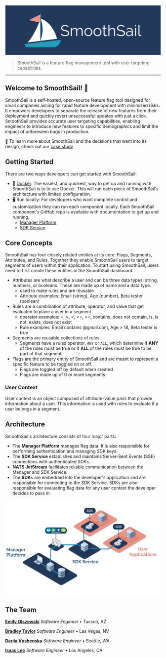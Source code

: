 [![SmoothSail header](https://github.com/smooth-sail/.github/blob/main/images/smoothsail-header.png)](https://smooth-sail.github.io)

> SmoothSail is a feature flag management tool with user targeting capabilities.

---

## Welcome to SmoothSail! 🎏

SmoothSail is a self-hosted, open-source feature flag tool designed for small companies aiming for rapid feature development with minimized risks. It empowers developers to separate the release of new features from their deployment and quickly revert unsuccessful updates with just a click. SmoothSail provides accurate user targeting capabilities, enabling engineers to introduce new features to specific demographics and limit the impact of unforeseen bugs in production.

📄 To learn more about SmoothSail and the decisions that went into its design, check out our [case study](https://smooth-sail.github.io/case-study)

## Getting Started

There are two ways developers can get started with SmoothSail:

- 🐳 [Docker](https://github.com/smooth-sail/smoothsail#1-setting-up-smoothsail): The easiest, and quickest, way to get up and running with SmoothSail is to to use Docker. This will run each piece of SmoothSail's architecture with limited configuration.
- 🖥️ Run locally: For developers who want complete control and customization they can run each component locally. Each SmoothSail component's GitHub repo is available with documentation to get up and running.
  - [Manager Platform](https://github.com/smooth-sail/smoothsail-manager)
  - [SDK Service](https://github.com/smooth-sail/smoothsail-sdk-service)

## Core Concepts

SmoothSail has four closely related entities at its core: Flags, Segments, Attributes, and Rules. Together they enable SmoothSail users to target segments of users within their application. To start using SmoothSail, users need to first create these entities in the SmoothSail dashboard.

- Attributes are what describe a user and can be three data types: string, numbers, or booleans. These are made up of name and a data type.
  - used to make rules and are reusable
  - Attribute examples: Email (string), Age (number), Beta tester (boolean)
- Rules are a combination of attribute, operator, and value that get evaluated to place a user in a segment
  - operator examples: =, >, <, <=, >=, contains, does not contain, is, is not, exists, does not exist
  - Rule examples: Email contains @gmail.com, Age > 18, Beta tester is true
- Segments are reusable collections of rules
  - Segments have a rules operator, `ANY` or `ALL`, which determine if **ANY** of the rules must be true or if **ALL** of the rules must be true to be part of that segment
- Flags are the primary entity of SmoothSail and are meant to represent a specific feature to be toggled on or off.
  - Flags are toggled off by default when created
  - Flags are made up of 0 or more segments

### User Context

User context is an object composed of attribute-value pairs that provide information about a user. This information is used with rules to evaluate if a user belongs in a segment.

## Architecture

SmoothSail's architecture consists of four major parts:

- The **Manager Platform** manages flag data. It is also responsible for performing authentication and managing SDK keys.
- The **SDK Service** establishes and maintains Server-Sent Events (SSE) connections with authenticated SDKs.
- **NATS JetStream** facilitates reliable communication between the Manager and SDK Service.
- The **SDK**s are embedded into the developer's application and are responsible for connecting to the SDK Service. SDKs are also responsible for evaluating flag data for any user context the developer decides to pass in.

[![SmoothSail architecture](https://github.com/smooth-sail/.github/blob/main/images/smoothsail-architecture.png)](https://smooth-sail.github.io/case-study)

## The Team

**[Emily Olszewski]()** _Software Engineer_ • Tucson, AZ

**[Bradley Taylor]()** _Software Engineer_ • Las Vegas, NV

**[Dariia Vyshenska]()** _Software Engineer_ • Seattle, WA

**[Isaac Lee]()** _Software Engineer_ • Los Angeles, CA
